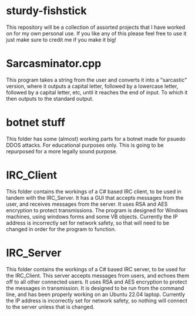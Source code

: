 # sturdy-fishstick
This repository will be a collection of assorted projects that I have worked on for my own personal use. If you like any of this please feel free to use it just make sure to credit me if you make it big!

# Sarcasminator.cpp
This program takes a string from the user and converts it into a "sarcastic" version, where it outputs a capital letter, followed by a lowercase letter, followed by a capital letter, etc, until it reaches the end of input. To which it then outputs to the standard output.

# botnet stuff
This folder has some (almost) working parts for a botnet made for psuedo DDOS attacks. For educational purposes only. This is going to be repurposed for a more legally sound purpose.

# IRC_Client
This folder contains the workings of a C# based IRC client, to be used in tandem with the IRC_Server. It has a GUI that accepts messages from the user, and receives messages from the server. It uses RSA and AES encryption to protect transmissions. The program is designed for Windows machines, using windows forms and some VB objects. Currently the IP address is incorrectly set for network safety, so that will need to be changed in order for the program to function.

# IRC_Server
This folder contains the workings of a C# based IRC server, to be used for the IRC_Client. This server accepts messages from users, and echoes them off to all other connected users. It uses RSA and AES encryption to protect the messages in transmission. It is designed to be run from the command line, and has been properly working on an Ubuntu 22.04 laptop. Currently the IP address is incorrectly set for network safety, so nothing will connect to the server unless that is changed.
